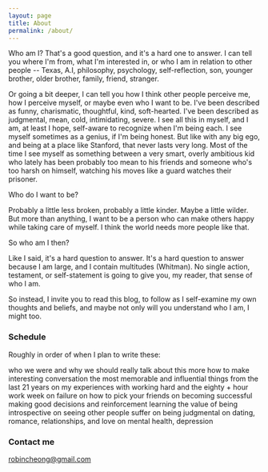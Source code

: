 ```yaml
---
layout: page
title: About
permalink: /about/
---
```


Who am I? That's a good question, and it's a hard one to answer. I can tell you where I'm from, what I'm interested in, or who I am in relation to other people -- Texas, A.I, philosophy, psychology, self-reflection, son, younger brother, older brother, family, friend, stranger.  

Or going a bit deeper, I can tell you how I think other people perceive me, how I perceive myself, or maybe even who I want to be. I've been described as funny, charismatic, thoughtful, kind, soft-hearted. I've been described as judgmental, mean, cold, intimidating, severe. I see all this in myself, and I am, at least I hope, self-aware to recognize when I'm being each. I see myself sometimes as a genius, if I'm being honest. But like with any big ego, and being at a place like Stanford, that never lasts very long. Most of the time I see myself as something between a very smart, overly ambitious kid who lately has been probably too mean to his friends and someone who's too harsh on himself, watching his moves like a guard watches their prisoner.

Who do I want to be?

Probably a little less broken, probably a little kinder. Maybe a little wilder. But more than anything, I want to be a person who can make others happy while taking care of myself. I think the world needs more people like that. 

So who am I then?

Like I said, it's a hard question to answer. It's a hard question to answer because I am large, and I contain multitudes (Whitman). No single action, testament, or self-statement is going to give you, my reader, that sense of who I am. 

So instead, I invite you to read this blog, to follow as I self-examine my own thoughts and beliefs, and maybe not only will you understand who I am, I might too. 

### Schedule

Roughly in order of when I plan to write these:

who we were and why we should really talk about this more
how to make interesting conversation
the most memorable and influential things from the last 21 years
on my experiences with working hard and the eighty + hour work week
on failure
on how to pick your friends
on becoming successful 
making good decisions and reinforcement learning
the value of being introspective 
on seeing other people suffer
on being judgmental 
on dating, romance, relationships, and love
on mental health, depression

### Contact me

[robincheong@gmail.com](mailto:robincheong@gmail.com)
